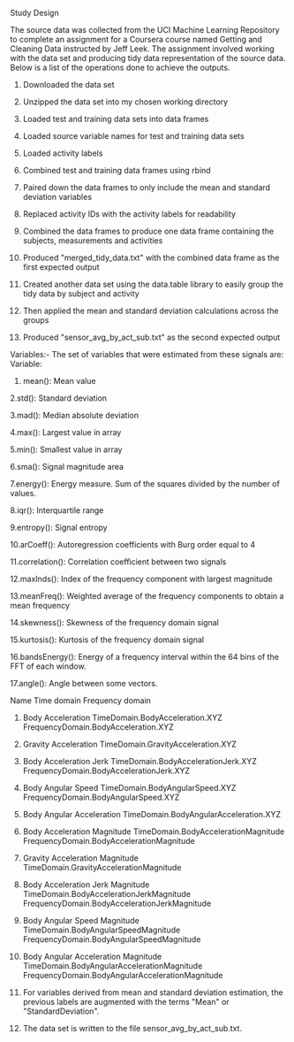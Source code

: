Study Design

The source data was collected from the UCI Machine Learning Repository to complete an assignment for a Coursera course named Getting and Cleaning Data instructed by Jeff Leek. The assignment involved working with the data set and producing tidy data representation of the source data. Below is a list of the operations done to achieve the outputs.

1. Downloaded the data set

2. Unzipped the data set into my chosen working directory

3. Loaded test and training data sets into data frames


4. Loaded source variable names for test and training data sets


5. Loaded activity labels


6. Combined test and training data frames using rbind


7. Paired down the data frames to only include the mean and standard deviation variables


8. Replaced activity IDs with the activity labels for readability


9. Combined the data frames to produce one data frame containing the subjects, measurements and activities


10. Produced "merged_tidy_data.txt" with the combined data frame as the first expected output


11. Created another data set using the data.table library to easily group the tidy data by subject and activity


12. Then applied the mean and standard deviation calculations across the groups


13. Produced "sensor_avg_by_act_sub.txt" as the second expected output


Variables:-
The set of variables that were estimated from these signals are:
Variable:
1. mean(): Mean value

2.std(): Standard deviation

3.mad(): Median absolute deviation

4.max(): Largest value in array

5.min(): Smallest value in array

6.sma(): Signal magnitude area

7.energy(): Energy measure. Sum of the squares divided by the number of values.

8.iqr(): Interquartile range

9.entropy(): Signal entropy

10.arCoeff(): Autoregression coefficients with Burg order equal to 4

11.correlation(): Correlation coefficient between two signals

12.maxInds(): Index of the frequency component with largest magnitude

13.meanFreq(): Weighted average of the frequency components to obtain a mean frequency

14.skewness(): Skewness of the frequency domain signal

15.kurtosis(): Kurtosis of the frequency domain signal

16.bandsEnergy(): Energy of a frequency interval within the 64 bins of the FFT of each window.

17.angle(): Angle between some vectors.

Name	Time domain	Frequency domain
1. Body Acceleration	TimeDomain.BodyAcceleration.XYZ	FrequencyDomain.BodyAcceleration.XYZ

2. Gravity Acceleration	TimeDomain.GravityAcceleration.XYZ	

3. Body Acceleration Jerk	TimeDomain.BodyAccelerationJerk.XYZ	FrequencyDomain.BodyAccelerationJerk.XYZ

4. Body Angular Speed	TimeDomain.BodyAngularSpeed.XYZ	FrequencyDomain.BodyAngularSpeed.XYZ

5. Body Angular Acceleration	TimeDomain.BodyAngularAcceleration.XYZ	

6. Body Acceleration Magnitude	TimeDomain.BodyAccelerationMagnitude	FrequencyDomain.BodyAccelerationMagnitude

7. Gravity Acceleration Magnitude	TimeDomain.GravityAccelerationMagnitude	

8. Body Acceleration Jerk Magnitude	TimeDomain.BodyAccelerationJerkMagnitude	FrequencyDomain.BodyAccelerationJerkMagnitude

9. Body Angular Speed Magnitude	TimeDomain.BodyAngularSpeedMagnitude	FrequencyDomain.BodyAngularSpeedMagnitude

10. Body Angular Acceleration Magnitude	TimeDomain.BodyAngularAccelerationMagnitude	FrequencyDomain.BodyAngularAccelerationMagnitude

11. For variables derived from mean and standard deviation estimation, the previous labels are augmented with the terms "Mean" or "StandardDeviation".

12. The data set is written to the file sensor_avg_by_act_sub.txt.
